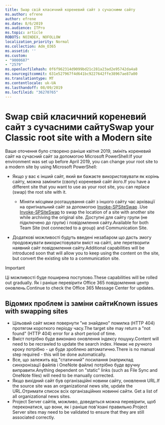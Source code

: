 ```yaml
---
title: Swap свій класичний кореневий сайт з сучасними сайту
ms.author: efrene
author: efrene
ms.date: 8/6/2019
ms.audience: ITPro
ms.topic: article
ROBOTS: NOINDEX, NOFOLLOW
localization_priority: Normal
ms.collection: Adm_O365
ms.assetid: ''
ms.custom:
- "9000687"
- "2579"
ms.openlocfilehash: 0f6f962314d9099bd21c281a23ad2e95742da4a8
ms.sourcegitcommit: 631e527967f4d641bc9227642ffe38967ae87a00
ms.translationtype: MT
ms.contentlocale: uk-UA
ms.lasthandoff: 08/09/2019
ms.locfileid: "36270765"
---
```

# <a name="swap-your-classic-root-site-with-a-modern-site"></a><span data-ttu-id="ea3b5-102">Swap свій класичний кореневий сайт з сучасними сайту</span><span class="sxs-lookup"><span data-stu-id="ea3b5-102">Swap your Classic root site with a Modern site</span></span>

<span data-ttu-id="ea3b5-103">Ваше оточення було створено раніше квітня 2019, змініть кореневий сайт на сучасний сайт за допомогою Microsoft PowerShell:</span><span class="sxs-lookup"><span data-stu-id="ea3b5-103">If your environment was set up before April 2019, you can change your root site to a modern site by using Microsoft PowerShell:</span></span>

- <span data-ttu-id="ea3b5-104">Якщо у вас є інший сайт, який ви бажаєте використовувати як корінь сайту, можна замінити (свопу) кореневий сайт його.</span><span class="sxs-lookup"><span data-stu-id="ea3b5-104">If you have a different site that you want to use as your root site, you can replace (swap) the root site with it.</span></span> 
    - <span data-ttu-id="ea3b5-105">Міняти місцями розташування сайт з іншого сайту час архівації на оригінальний сайт за допомогою [Invoke-SPSiteSwap](https://docs.microsoft.com/powershell/module/sharepoint-online/invoke-spositeswap?view=sharepoint-ps) .</span><span class="sxs-lookup"><span data-stu-id="ea3b5-105">Use [Invoke-SPSiteSwap](https://docs.microsoft.com/powershell/module/sharepoint-online/invoke-spositeswap?view=sharepoint-ps) to swap the location of a site with another site while archiving the original site.</span></span> <span data-ttu-id="ea3b5-106">Доступні для сайту групи (не підключено до групи) і повідомлення сайту.</span><span class="sxs-lookup"><span data-stu-id="ea3b5-106">Available for both Team Site (not connected to a group) and Communication Site.</span></span> 

- <span data-ttu-id="ea3b5-107">Додаткові можливості будуть введені незабаром що дасть змогу продовжувати використовувати вміст на сайті, але перетворити наявний сайт повідомлення сайту.</span><span class="sxs-lookup"><span data-stu-id="ea3b5-107">Additional capabilities will be introduced soon that will allow you to keep using the content on the site, but convert the existing site to a communication site.</span></span> 
>[!Important]
><span data-ttu-id="ea3b5-108">Ці можливості буде поширена поступово.</span><span class="sxs-lookup"><span data-stu-id="ea3b5-108">These capabilities will be rolled out gradually.</span></span> <span data-ttu-id="ea3b5-109">Як і раніше перевірити Office 365 повідомлення центр оновлень.</span><span class="sxs-lookup"><span data-stu-id="ea3b5-109">Continue to check the Office 365 Message Center for updates.</span></span> 

## <a name="known-issues-with-swapping-sites"></a><span data-ttu-id="ea3b5-110">Відомих проблем із заміни сайти</span><span class="sxs-lookup"><span data-stu-id="ea3b5-110">Known issues with swapping sites</span></span>

- <span data-ttu-id="ea3b5-111">Цільовий сайт може повернути "не знайдено" помилка (HTTP 404) протягом короткого періоду часу.</span><span class="sxs-lookup"><span data-stu-id="ea3b5-111">The target site may return a "not found" (HTTP 404) error for a short period of time.</span></span>
- <span data-ttu-id="ea3b5-112">Вміст потрібно буде виконано оновлення індексу пошуку.</span><span class="sxs-lookup"><span data-stu-id="ea3b5-112">Content will need to be recrawled to update the search index.</span></span> <span data-ttu-id="ea3b5-113">Немає не ручного кроку потрібно - це буде зроблено автоматично.</span><span class="sxs-lookup"><span data-stu-id="ea3b5-113">There is no manual step required - this will be done automatically.</span></span>
- <span data-ttu-id="ea3b5-114">Все, що залежить від "статичний" посилання (наприклад синхронізації файлів і OneNote файли) потрібно буде вручну виправити.</span><span class="sxs-lookup"><span data-stu-id="ea3b5-114">Anything dependent on "static" links (such as File Sync and OneNote files) will need to be manually corrected.</span></span>
- <span data-ttu-id="ea3b5-115">Якщо вихідний сайт був організаційні новини сайту, оновлення URL.</span><span class="sxs-lookup"><span data-stu-id="ea3b5-115">If the source site was an organizational news site, update the URL.</span></span><span data-ttu-id="ea3b5-116">Отримати список всіх організаційних новинні сайти.</span><span class="sxs-lookup"><span data-stu-id="ea3b5-116"> Get a list of all organizational news sites.</span></span>
- <span data-ttu-id="ea3b5-117">Project Server сайтів, можливо, доведеться можна перевірити, щоб переконатися, що вони, як і раніше пов'язані правильно.</span><span class="sxs-lookup"><span data-stu-id="ea3b5-117">Project Server sites may need to be validated to ensure that they are still associated correctly.</span></span>





